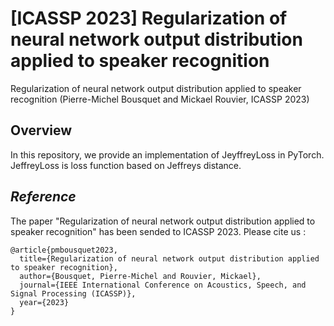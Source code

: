 # [ICASSP 2023] Regularization of neural network output distribution applied to speaker recognition

Regularization of neural network output distribution applied to speaker recognition (Pierre-Michel Bousquet and Mickael Rouvier, ICASSP 2023)

## Overview

In this repository, we provide an implementation of JeyffreyLoss in PyTorch. JeffreyLoss is loss function based on Jeffreys distance.


## *Reference*

The paper "Regularization of neural network output distribution applied to speaker recognition" has been sended to ICASSP 2023. Please cite us :

    @article{pmbousquet2023,
      title={Regularization of neural network output distribution applied to speaker recognition},
      author={Bousquet, Pierre-Michel and Rouvier, Mickael},
      journal={IEEE International Conference on Acoustics, Speech, and Signal Processing (ICASSP)},
      year={2023}
    }

